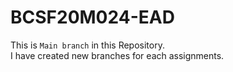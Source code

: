 # BCSF20M024-EAD<br>
This is `Main branch` in this Repository.<br>
I have created new branches for each assignments.<br>
